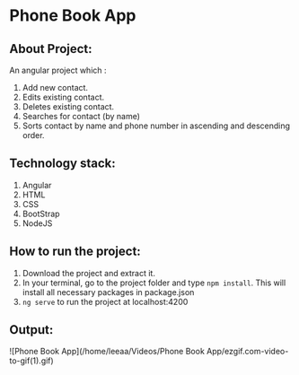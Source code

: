 # Phone Book App

## About Project:
An angular project which :
1. Add new contact.
2. Edits existing contact.
3. Deletes existing contact.
4. Searches for contact (by name)
5. Sorts contact by name and phone number in ascending and descending order.

## Technology stack:
1. Angular
2. HTML
3. CSS
4. BootStrap
5. NodeJS

## How to run the project:
1. Download the project and extract it.
2. In your terminal, go to the project folder and type `npm install`. This will install all necessary packages in package.json
3. `ng serve` to run the project at localhost:4200

## Output:
![Phone Book App](/home/leeaa/Videos/Phone Book App/ezgif.com-video-to-gif(1).gif)
